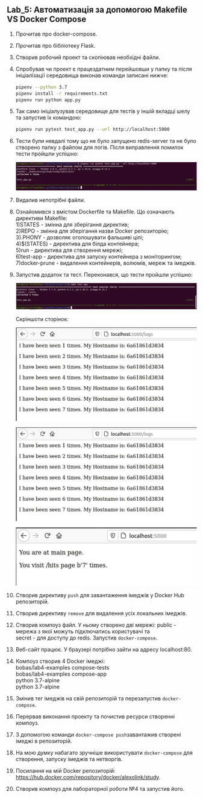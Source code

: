 ## Lab_5: Автоматизація за допомогою Makefile VS Docker Compose
1. Прочитав про docker-compose.
2. Прочитав про бібліотеку Flask. 
3. Створив робочий проект та скопіював необхідні файли.
4. Спробував чи проект є працездатним перейшовши у папку та після ініціалізації середовища виконав команди записані нижче:
    ```bash
    pipenv --python 3.7
    pipenv install -r requirements.txt
    pipenv run python app.py
    ```
5. Так само ініціалузував середовище для тестів у іншій вкладці шелу та запустив їх командою:
    ```bash
    pipenv run pytest test_app.py --url http://localhost:5000
    ```
6. Тести були невдалі тому що не було запущено redis-server та не було створено папку з файлом для логів. 
   Після виправлення помилок тести пройшли успішно:

   ![image](img/1.png)

7. Видалив непотрібні файли.
8. Ознайомився з вмістом Dockerfile та Makefile. Що означають директиви Makefile:  
    1)STATES - змінна для зберігання директив;  
    2)REPO - змінна для зберігання назви Docker репозиторію;  
    3).PHONY - дозволяє оголошувати фальшиві цілі;  
    4)$(STATES) - директива для білда контейнера;  
    5)run - директива для створення мережі;  
    6)test-app - директива для запуску контейнера з моніторингом;  
    7)docker-prune - видалення контейнерів, волюмів, мереж та імеджів.  
9. Запустив додаток та тест. Переконався, що тести пройшли успішно:

   ![image](img/2.png)

   Скріншоти сторінок:

   ![image](img/4.png)


   ![image](img/4.png)


   ![image](img/5.png)

10. Створив директиву `push` для завантаження імеджів у Docker Hub репозиторій.
11. Створив директиву `remove` для видалення усіх локальних імеджів.
12. Створив компоуз файл. У ньому створено дві мережі: public - мережа з якої можуть підключатись користувачі та  
    secret - для доступу до redis. Запустив `docker-compose`.
13. Веб-сайт працює. У браузері потрібно зайти на адресу localhost:80.
14. Компоуз створив 4 Docker імеджі:  
    bobas/lab4-examples   compose-tests  
    bobas/lab4-examples   compose-app  
    python                3.7-alpine  
    python                3.7-alpine  
15. Змінив тег імеджів на свій репозиторій та перезапустив `docker-compose`.
16. Перервав виконання проекту та почистив ресурси створенні компоуз.
17. З допомогою команди `docker-compose push`завантажив створені імеджі в репозиторій.
18. На мою думку набагато зручніше використувати `docker-compose` для створення, запуску імеджів та нетворгів.
19. Посилання на мій Docker репозиторій: https://hub.docker.com/repository/docker/alexolink/study.
20. Створив компоуз для лабораторної роботи №4 та запустив його.
